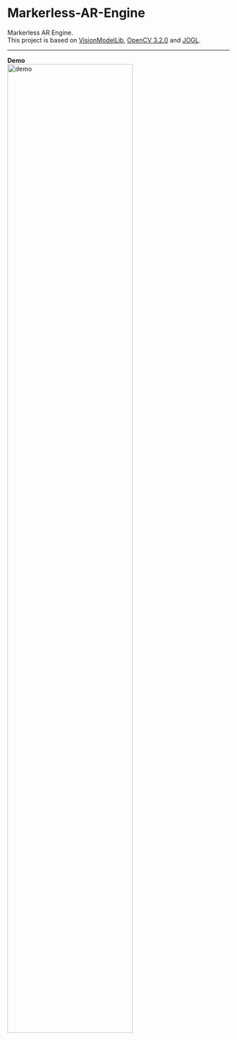 # Markerless-AR-Engine  
Markerless AR Engine.     
This project is based on [VisionModelLib](https://github.com/htkseason/VisionModelLib), [OpenCV 3.2.0](http://opencv.org/releases.html) and [JOGL](http://jogamp.org/).  
  
----  
  
__Demo__  
<img src="https://github.com/htkseason/Markerless-AR-Engine/blob/master/demo.jpg" width="75%" alt="demo" />  